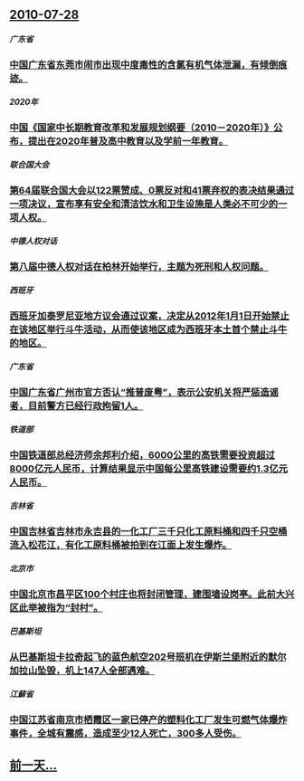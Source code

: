 ## [2010-07-28](/zh/news/2010/07/28/index.md)

##### 广东省
### [ 中国广东省东莞市闹市出现中度毒性的含氯有机气体泄漏，有倾倒痕迹。](/zh/news/2010/07/28/中国广东省东莞市闹市出现中度毒性的含氯有机气体泄漏-有倾倒痕迹.md)
##### 2020年
### [ 中国《国家中长期教育改革和发展规划纲要（2010－2020年）》公布，提出在2020年普及高中教育以及学前一年教育。](/zh/news/2010/07/28/中国-国家中长期教育改革和发展规划纲要-2010-2020年-公布-提出在2020年普及高中教育以及学前一年教育.md)
##### 联合国大会
### [ 第64届联合国大会以122票赞成、0票反对和41票弃权的表决结果通过一项决议，宣布享有安全和清洁饮水和卫生设施是人类必不可少的一项人权。](/zh/news/2010/07/28/第64届联合国大会以122票赞成-0票反对和41票弃权的表决结果通过一项决议-宣布享有安全和清洁饮水和卫生设施是人类必.md)
##### 中德人权对话
### [ 第八届中德人权对话在柏林开始举行，主题为死刑和人权问题。](/zh/news/2010/07/28/第八届中德人权对话在柏林开始举行-主题为死刑和人权问题.md)
##### 西班牙
### [ 西班牙加泰罗尼亚地方议会通过议案，决定从2012年1月1日开始禁止在该地区举行斗牛活动，从而使该地区成为西班牙本土首个禁止斗牛的地区。](/zh/news/2010/07/28/西班牙加泰罗尼亚地方议会通过议案-决定从2012年1月1日开始禁止在该地区举行斗牛活动-从而使该地区成为西班牙本土首个.md)
##### 广东省
### [ 中国广东省广州市官方否认“推普废粤”，表示公安机关将严惩造谣者，目前警方已经行政拘留1人。](/zh/news/2010/07/28/中国广东省广州市官方否认-推普废粤-表示公安机关将严惩造谣者-目前警方已经行政拘留1人.md)
##### 铁道部
### [ 中国铁道部总经济师余邦利介绍，6000公里的高铁需要投资超过8000亿元人民币，计算结果显示中国每公里高铁建设需要约1.3亿元人民币。](/zh/news/2010/07/28/中国铁道部总经济师余邦利介绍-6000公里的高铁需要投资超过8000亿元人民币-计算结果显示中国每公里高铁建设需要约1.md)
##### 吉林省
### [ 中国吉林省吉林市永吉县的一化工厂三千只化工原料桶和四千只空桶流入松花江，有化工原料桶被拍到在江面上发生爆炸。](/zh/news/2010/07/28/中国吉林省吉林市永吉县的一化工厂三千只化工原料桶和四千只空桶流入松花江-有化工原料桶被拍到在江面上发生爆炸.md)
##### 北京市
### [ 中国北京市昌平区100个村庄也将封闭管理，建围墙设岗亭。此前大兴区此举被指为“封村”。](/zh/news/2010/07/28/中国北京市昌平区100个村庄也将封闭管理-建围墙设岗亭-此前大兴区此举被指为-封村.md)
##### 巴基斯坦
### [ 从巴基斯坦卡拉奇起飞的蓝色航空202号班机在伊斯兰堡附近的默尔加拉山坠毁，机上147人全部遇难。](/zh/news/2010/07/28/从巴基斯坦卡拉奇起飞的蓝色航空202号班机在伊斯兰堡附近的默尔加拉山坠毁-机上147人全部遇难.md)
##### 江蘇省
### [ 中国江苏省南京市栖霞区一家已停产的塑料化工厂发生可燃气体爆炸事件，全城有震感，造成至少12人死亡，300多人受伤。](/zh/news/2010/07/28/中国江苏省南京市栖霞区一家已停产的塑料化工厂发生可燃气体爆炸事件-全城有震感-造成至少12人死亡-300多人受伤.md)
## [前一天...](/zh/news/2010/07/27/index.md)

